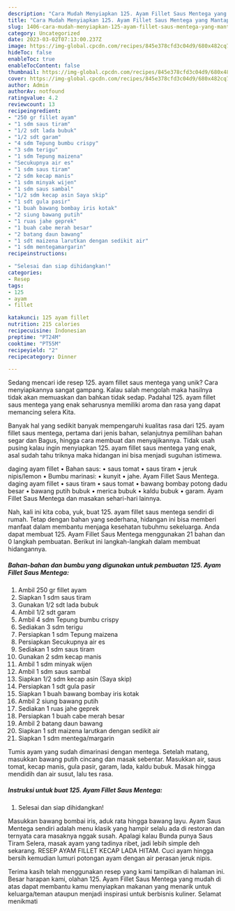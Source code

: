 ```yaml
---
description: "Cara Mudah Menyiapkan 125. Ayam Fillet Saus Mentega yang Mantap"
title: "Cara Mudah Menyiapkan 125. Ayam Fillet Saus Mentega yang Mantap"
slug: 1406-cara-mudah-menyiapkan-125-ayam-fillet-saus-mentega-yang-mantap
category: Uncategorized
date: 2023-03-02T07:13:00.237Z
image: https://img-global.cpcdn.com/recipes/845e378cfd3c04d9/680x482cq70/125-ayam-fillet-saus-mentega-foto-resep-utama.jpg
hideToc: false
enableToc: true
enableTocContent: false
thumbnail: https://img-global.cpcdn.com/recipes/845e378cfd3c04d9/680x482cq70/125-ayam-fillet-saus-mentega-foto-resep-utama.jpg
cover: https://img-global.cpcdn.com/recipes/845e378cfd3c04d9/680x482cq70/125-ayam-fillet-saus-mentega-foto-resep-utama.jpg
author: Admin
authorAv: notfound
ratingvalue: 4.2
reviewcount: 13
recipeingredient:
- "250 gr fillet ayam"
- "1 sdm saus tiram"
- "1/2 sdt lada bubuk"
- "1/2 sdt garam"
- "4 sdm Tepung bumbu crispy"
- "3 sdm terigu"
- "1 sdm Tepung maizena"
- "Secukupnya air es"
- "1 sdm saus tiram"
- "2 sdm kecap manis"
- "1 sdm minyak wijen"
- "1 sdm saus sambal"
- "1/2 sdm kecap asin Saya skip"
- "1 sdt gula pasir"
- "1 buah bawang bombay iris kotak"
- "2 siung bawang putih"
- "1 ruas jahe geprek"
- "1 buah cabe merah besar"
- "2 batang daun bawang"
- "1 sdt maizena larutkan dengan sedikit air"
- "1 sdm mentegamargarin"
recipeinstructions:

- "Selesai dan siap dihidangkan!"
categories:
- Resep
tags:
- 125
- ayam
- fillet

katakunci: 125 ayam fillet 
nutrition: 215 calories
recipecuisine: Indonesian
preptime: "PT24M"
cooktime: "PT55M"
recipeyield: "2"
recipecategory: Dinner

---
```





Sedang mencari ide resep 125. ayam fillet saus mentega yang unik? Cara menyiapkannya sangat gampang. Kalau salah mengolah maka hasilnya tidak akan memuaskan dan bahkan tidak sedap. Padahal 125. ayam fillet saus mentega yang enak seharusnya memiliki aroma dan rasa yang dapat memancing selera Kita.





Banyak hal yang sedikit banyak mempengaruhi kualitas rasa dari 125. ayam fillet saus mentega, pertama dari jenis bahan, selanjutnya pemilihan bahan segar dan Bagus, hingga cara membuat dan menyajikannya. Tidak usah pusing kalau ingin menyiapkan 125. ayam fillet saus mentega yang enak,      asal sudah tahu triknya maka hidangan ini bisa menjadi suguhan istimewa.














daging ayam fillet • Bahan saus: • saus tomat • saus tiram • jeruk nipis/lemon • Bumbu marinasi: • kunyit • jahe. Ayam Fillet Saus Mentega. daging ayam fillet • saus tiram • saus tomat • bawang bombay potong dadu besar • bawang putih bubuk • merica bubuk • kaldu bubuk • garam. Ayam Fillet Saus Mentega dan masakan sehari-hari lainnya.






Nah, kali ini kita coba, yuk, buat 125. ayam fillet saus mentega sendiri di rumah. Tetap dengan bahan yang sederhana, hidangan ini bisa memberi manfaat dalam membantu menjaga kesehatan tubuhmu sekeluarga. Anda dapat membuat 125. Ayam Fillet Saus Mentega menggunakan 21 bahan dan 0 langkah pembuatan. Berikut ini langkah-langkah dalam membuat hidangannya.

<!--inarticleads1-->

##### Bahan-bahan dan bumbu yang digunakan untuk pembuatan 125. Ayam Fillet Saus Mentega:

1. Ambil 250 gr fillet ayam
1. Siapkan 1 sdm saus tiram
1. Gunakan 1/2 sdt lada bubuk
1. Ambil 1/2 sdt garam
1. Ambil 4 sdm Tepung bumbu crispy
1. Sediakan 3 sdm terigu
1. Persiapkan 1 sdm Tepung maizena
1. Persiapkan Secukupnya air es
1. Sediakan 1 sdm saus tiram
1. Gunakan 2 sdm kecap manis
1. Ambil 1 sdm minyak wijen
1. Ambil 1 sdm saus sambal
1. Siapkan 1/2 sdm kecap asin (Saya skip)
1. Persiapkan 1 sdt gula pasir
1. Siapkan 1 buah bawang bombay iris kotak
1. Ambil 2 siung bawang putih
1. Sediakan 1 ruas jahe geprek
1. Persiapkan 1 buah cabe merah besar
1. Ambil 2 batang daun bawang
1. Siapkan 1 sdt maizena larutkan dengan sedikit air
1. Siapkan 1 sdm mentega/margarin


Tumis ayam yang sudah dimarinasi dengan mentega. Setelah matang, masukkan bawang putih cincang dan masak sebentar. Masukkan air, saus tomat, kecap manis, gula pasir, garam, lada, kaldu bubuk. Masak hingga mendidih dan air susut, lalu tes rasa. 

<!--inarticleads2-->

##### Instruksi untuk buat 125. Ayam Fillet Saus Mentega:


1. Selesai dan siap dihidangkan!

Masukkan bawang bombai iris, aduk rata hingga bawang layu. Ayam Saus Mentega sendiri adalah menu klasik yang hampir selalu ada di restoran dan ternyata cara masaknya nggak susah. Apalagi kalau Bunda punya Saus Tiram Selera, masak ayam yang tadinya ribet, jadi lebih simple deh sekarang. RESEP AYAM FILLET KECAP LADA HITAM. Cuci ayam hingga bersih kemudian lumuri potongan ayam dengan air perasan jeruk nipis. 

Terima kasih telah menggunakan resep yang kami tampilkan di halaman ini. Besar harapan kami, olahan 125. Ayam Fillet Saus Mentega yang mudah di atas dapat membantu kamu menyiapkan makanan yang menarik untuk keluarga/teman ataupun menjadi inspirasi untuk berbisnis kuliner. Selamat menikmati
